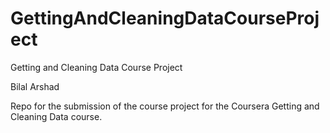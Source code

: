 # GettingAndCleaningDataCourseProject

Getting and Cleaning Data Course Project

Bilal Arshad

Repo for the submission of the course project for the Coursera Getting and Cleaning Data course.
